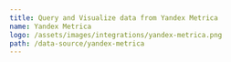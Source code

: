 ```yaml
---
title: Query and Visualize data from Yandex Metrica
name: Yandex Metrica
logo: /assets/images/integrations/yandex-metrica.png
path: /data-source/yandex-metrica
---
```

